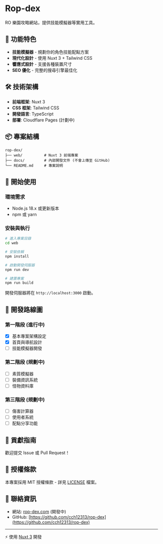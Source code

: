 # Rop-dex

RO 樂園攻略網站，提供技能模擬器等實用工具。

## 🚀 功能特色

- **技能模擬器** - 規劃你的角色技能配點方案
- **現代化設計** - 使用 Nuxt 3 + Tailwind CSS
- **響應式設計** - 支援各種裝置尺寸
- **SEO 優化** - 完整的搜尋引擎最佳化

## 🛠️ 技術架構

- **前端框架**: Nuxt 3
- **CSS 框架**: Tailwind CSS
- **開發語言**: TypeScript
- **部署**: Cloudflare Pages (計劃中)

## 📦 專案結構

```
rop-dex/
├── web/          # Nuxt 3 前端專案
├── docs/         # 內部開發文件 (不會上傳至 GitHub)
└── README.md     # 專案說明
```

## 🚀 開始使用

### 環境需求

- Node.js 18.x 或更新版本
- npm 或 yarn

### 安裝與執行

```bash
# 進入專案目錄
cd web

# 安裝依賴
npm install

# 啟動開發伺服器
npm run dev

# 建置專案
npm run build
```

開發伺服器將在 `http://localhost:3000` 啟動。

## 🎯 開發路線圖

### 第一階段 (進行中)
- [x] 基本專案架構設定
- [x] 首頁與導航設計
- [ ] 技能模擬器開發

### 第二階段 (規劃中)
- [ ] 素質模擬器
- [ ] 裝備資訊系統
- [ ] 怪物資料庫

### 第三階段 (規劃中)
- [ ] 傷害計算器
- [ ] 使用者系統
- [ ] 配點分享功能

## 🤝 貢獻指南

歡迎提交 Issue 或 Pull Request！

## 📝 授權條款

本專案採用 MIT 授權條款 - 詳見 [LICENSE](LICENSE) 檔案。

## 📧 聯絡資訊

- 網站: [rop-dex.com](https://rop-dex.com) (開發中)
- GitHub: [https://github.com/cch12313/rop-dex](https://github.com/cch12313/rop-dex)

---

⚡ 使用 [Nuxt 3](https://nuxt.com/) 開發
